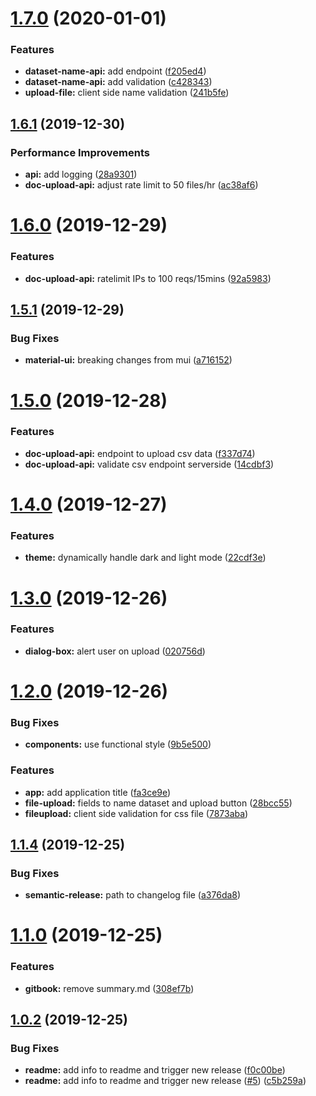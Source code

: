 # [1.7.0](https://github.com/AumitLeon/archMLP/compare/v1.6.1...v1.7.0) (2020-01-01)


### Features

* **dataset-name-api:** add endpoint ([f205ed4](https://github.com/AumitLeon/archMLP/commit/f205ed41e35a5724ad28905de6f86141c59d2b7d))
* **dataset-name-api:** add validation ([c428343](https://github.com/AumitLeon/archMLP/commit/c428343a64f72f89e4db47bc2e003b695c75a48f))
* **upload-file:** client side name validation ([241b5fe](https://github.com/AumitLeon/archMLP/commit/241b5fe8bb975e7ac982f8c64b8f8a1f9f837aa3))

## [1.6.1](https://github.com/AumitLeon/archMLP/compare/v1.6.0...v1.6.1) (2019-12-30)


### Performance Improvements

* **api:** add logging ([28a9301](https://github.com/AumitLeon/archMLP/commit/28a9301ed62801fce37db8e378941041c6938223))
* **doc-upload-api:** adjust rate limit to 50 files/hr ([ac38af6](https://github.com/AumitLeon/archMLP/commit/ac38af6c36bc617c2a74ffd568fb729a6a1ebc4d))

# [1.6.0](https://github.com/AumitLeon/archMLP/compare/v1.5.1...v1.6.0) (2019-12-29)


### Features

* **doc-upload-api:** ratelimit IPs to 100 reqs/15mins ([92a5983](https://github.com/AumitLeon/archMLP/commit/92a59833a4ce1cf5fc8aaaedfb0909bfac0dea6f))

## [1.5.1](https://github.com/AumitLeon/archMLP/compare/v1.5.0...v1.5.1) (2019-12-29)


### Bug Fixes

* **material-ui:** breaking changes from mui ([a716152](https://github.com/AumitLeon/archMLP/commit/a71615279a2368d2f890b80492ccdf987044a734))

# [1.5.0](https://github.com/AumitLeon/archMLP/compare/v1.4.0...v1.5.0) (2019-12-28)


### Features

* **doc-upload-api:** endpoint to upload csv data ([f337d74](https://github.com/AumitLeon/archMLP/commit/f337d7495c3dde7ea3576b4fb92ce38a89688e79))
* **doc-upload-api:** validate csv endpoint serverside ([14cdbf3](https://github.com/AumitLeon/archMLP/commit/14cdbf37c7735fd13cdd963f7e9a8543ca89558b))

# [1.4.0](https://github.com/AumitLeon/archMLP/compare/v1.3.0...v1.4.0) (2019-12-27)


### Features

* **theme:** dynamically handle dark and light mode ([22cdf3e](https://github.com/AumitLeon/archMLP/commit/22cdf3e85ae2b7ed1fa21abb51d03a05d088cdf7))

# [1.3.0](https://github.com/AumitLeon/archMLP/compare/v1.2.0...v1.3.0) (2019-12-26)


### Features

* **dialog-box:** alert user on upload ([020756d](https://github.com/AumitLeon/archMLP/commit/020756d0be0fc097ba6a05ab450e8eb2b245d9d2))

# [1.2.0](https://github.com/AumitLeon/archMLP/compare/v1.1.4...v1.2.0) (2019-12-26)


### Bug Fixes

* **components:** use functional style ([9b5e500](https://github.com/AumitLeon/archMLP/commit/9b5e5000fa3bc6c45599ef48035c20444b308656))


### Features

* **app:** add application title ([fa3ce9e](https://github.com/AumitLeon/archMLP/commit/fa3ce9e4c10335fc7dbac33f13d5c1bf4e256671))
* **file-upload:** fields to name dataset and upload button ([28bcc55](https://github.com/AumitLeon/archMLP/commit/28bcc551ab3e201b6f01c3bc52e9883f4298a6e5))
* **fileupload:** client side validation for css file ([7873aba](https://github.com/AumitLeon/archMLP/commit/7873aba9d74636a3afcd8a25b7e089c24bdeefc7))

## [1.1.4](https://github.com/AumitLeon/archMLP/compare/v1.1.3...v1.1.4) (2019-12-25)


### Bug Fixes

* **semantic-release:** path to changelog file ([a376da8](https://github.com/AumitLeon/archMLP/commit/a376da8dbf2dc29071ca49924989b6d6634eb85f))

# [1.1.0](https://github.com/AumitLeon/archMLP/compare/v1.0.2...v1.1.0) (2019-12-25)


### Features

* **gitbook:** remove summary.md ([308ef7b](https://github.com/AumitLeon/archMLP/commit/308ef7b435901297e70499d1cf1800e7a5b5dbec))

## [1.0.2](https://github.com/AumitLeon/archMLP/compare/v1.0.1...v1.0.2) (2019-12-25)


### Bug Fixes

* **readme:** add info to readme and trigger new release ([f0c00be](https://github.com/AumitLeon/archMLP/commit/f0c00be9bf432f94d00ad9132a6f6dcdab4e2fc8))
* **readme:** add info to readme and trigger new release ([#5](https://github.com/AumitLeon/archMLP/issues/5)) ([c5b259a](https://github.com/AumitLeon/archMLP/commit/c5b259a25deb47bc21ade4c6b99d1bdab81d2978))
